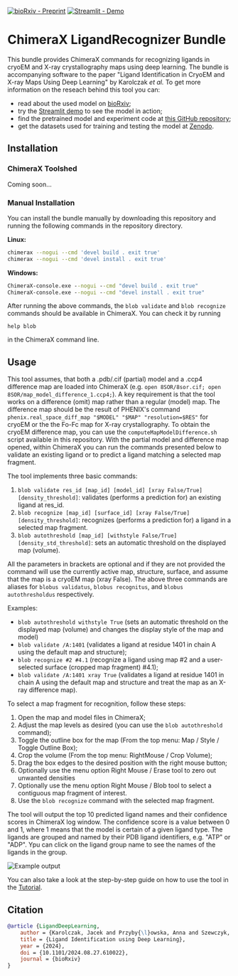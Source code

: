 [![bioRxiv - Preprint](https://img.shields.io/badge/bioRxiv-Preprint-red)](https://www.biorxiv.org/content/10.1101/2024.08.27.610022v1)
[![Streamlit - Demo](https://img.shields.io/badge/Streamlit-Demo-green)](https://ligands.cs.put.poznan.pl)

# ChimeraX LigandRecognizer Bundle

This bundle provides ChimeraX commands for recognizing ligands in cryoEM and X-ray crystallography maps using deep learning. The bundle is accompanying software to the paper "Ligand Identification in CryoEM and X-ray Maps Using Deep Learning" by Karolczak *et al.* To get more information on the reseach behind this tool you can:
- read about the used model on [bioRxiv](https://www.biorxiv.org/content/10.1101/2024.08.27.610022);
- try the [Streamlit demo](https://ligands.cs.put.poznan.pl) to see the model in action;
- find the pretrained model and experiment code at [this GitHub repository](https://github.com/jkarolczak/ligand-classification); 
- get the datasets used for training and testing the model at [Zenodo](https://zenodo.org/records/10908325). 

## Installation

### ChimeraX Toolshed

Coming soon...
<!-- 
To install the ligand recognition tool, run ChimeraX and click *Tools* -> *More Tools...* menu item. In the popup, search for "LigandRecognizer" and click the *Install* button. The tool's commands should now be available in ChimeraX. If this procedure fails, please refer to the manual installation instructions below.
-->

### Manual Installation

You can install the bundle manually by downloading this repository and running the following commands in the repository directory.

**Linux:**
```bash
chimerax --nogui --cmd 'devel build . exit true'
chimerax --nogui --cmd 'devel install . exit true'
```

**Windows:**
```cmd
ChimeraX-console.exe --nogui --cmd "devel build . exit true" 
ChimeraX-console.exe --nogui --cmd "devel install . exit true" 
```

After running the above commands, the `blob validate` and `blob recognize` commands should be available in ChimeraX. You can check it by running 

```shell
help blob
```
in the ChimeraX command line.

## Usage
This tool assumes, that both a .pdb/.cif (partial) model and a .ccp4 difference map are loaded into ChimeraX (e.g. `open 8SOR/8sor.cif; open 8SOR/map_model_difference_1.ccp4;`).  A key requirement is that the tool works on a difference (omit) map rather than a regular (model) map. The difference map should be the result of PHENIX's command `phenix.real_space_diff_map "$MODEL" "$MAP" "resolution=$RES"` for cryoEM or the the Fo-Fc map for X-ray crystallography. To obtain the cryoEM difference map, you can use the `computeMapModelDifference.sh` script available in this repository. With the partial model and difference map opened, within ChimeraX you can run the commands presented below to validate an existing ligand or to predict a ligand matching a selected map fragment.

The tool implements three basic commands:
1. `blob validate res_id [map_id] [model_id] [xray False/True] [density_threshold]`: validates (performs a prediction for) an existing ligand at res_id.
2. `blob recognize [map_id] [surface_id] [xray False/True] [density_threshold]`: recognizes (performs a prediction for) a ligand in a selected map fragment.
3. `blob autothreshold [map_id] [withstyle False/True] [density_std_threshold]`: sets an automatic threshold on the displayed map (volume).

All the parameters in brackets are optional and if they are not provided the command will use the currently active map, structure, surface, and assume that the map is a cryoEM map (xray False). The above three commands are aliases for `blobus validatus`, `blobus recognitus`, and `blobus autothresholdus` respectively.
    
Examples:
- `blob autothreshold withstyle True` (sets an automatic threshold on the displayed map (volume) and changes the display style of the map and model)
- `blob validate /A:1401` (validates a ligand at residue 1401 in chain A using the default map and structure);
- `blob recognize #2 #4.1` (recognize a ligand using map #2 and a user-selected surface (cropped map fragment) #4.1);
- `blob validate /A:1401 xray True` (validates a ligand at residue 1401 in chain A using the default map and structure and treat the map as an X-ray difference map).

To select a map fragment for recognition, follow these steps:
1. Open the map and model files in ChimeraX;
2. Adjust the map levels as desired (you can use the `blob autothreshold` command);
3. Toggle the outline box for the map (From the top menu: Map / Style / Toggle Outline Box);
4. Crop the volume (From the top menu: RightMouse / Crop Volume);</li>
5. Drag the box edges to the desired position with the right mouse button;</li>
6. Optionally use the menu option Right Mouse / Erase tool to zero out unwanted densities</li>
7. Optionally use the menu option  Right Mouse / Blob tool to select a contiguous map fragment of interest.</li>
8. Use the `blob recognize` command with the selected map fragment.

The tool will output the top 10 predicted ligand names and their confidence scores in ChimeraX log window. The confidence score is a value between 0 and 1, where 1 means that the model is certain of a given ligand type. The ligands are grouped and named by their PDB ligand identifiers, e.g. "ATP" or "ADP". Ypu can click on the ligand group name to see the names of the ligands in the group.

![Example output](src/docs/user/commands/img/screenshot.jpg)

You can also take a look at the step-by-step guide on how to use the tool in the [Tutorial](tutorial.pdf).

## Citation
```bibtex
@article {LigandDeepLearning,
	author = {Karolczak, Jacek and Przyby{\l}owska, Anna and Szewczyk, Konrad and Taisner, Witold and Heumann, John M. and Stowell, Michael H.B. and Nowicki, Micha{\l} and Brzezinski, Dariusz},
	title = {Ligand Identification using Deep Learning},
	year = {2024},
	doi = {10.1101/2024.08.27.610022},
	journal = {bioRxiv}
}
```

